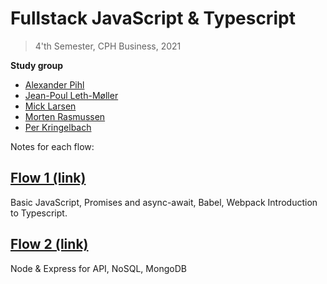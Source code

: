 # Fullstack JavaScript & Typescript 
> 4'th Semester, CPH Business, 2021  

**Study group**


- [Alexander Pihl](https://github.com/AlexanderPihl)
- [Jean-Poul Leth-Møller](https://github.com/Jean-Poul)
- [Mick Larsen](https://github.com/micklarsen/)
- [Morten Rasmussen](https://github.com/Amazingh0rse)
- [Per Kringelbach](https://github.com/cph-pk)


Notes for each flow:

## [Flow 1 (link)](https://github.com/micklarsen/4sem_fullstack_js_ts/tree/main/Period%201)
Basic JavaScript, Promises and async-await, Babel, Webpack Introduction to Typescript.

## [Flow 2 (link)](https://github.com/micklarsen/4sem_fullstack_js_ts/tree/main/Period%202)
Node & Express for API, NoSQL, MongoDB

